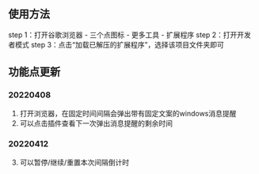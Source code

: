 ## 使用方法
step 1：打开谷歌浏览器 - 三个点图标 - 更多工具 - 扩展程序
step 2：打开开发者模式
step 3：点击“加载已解压的扩展程序”，选择该项目文件夹即可

## 功能点更新
### 20220408
1. 打开浏览器，在固定时间间隔会弹出带有固定文案的windows消息提醒
2. 可以点击插件查看下一次弹出消息提醒的剩余时间

### 20220412
3. 可以暂停/继续/重置本次间隔倒计时